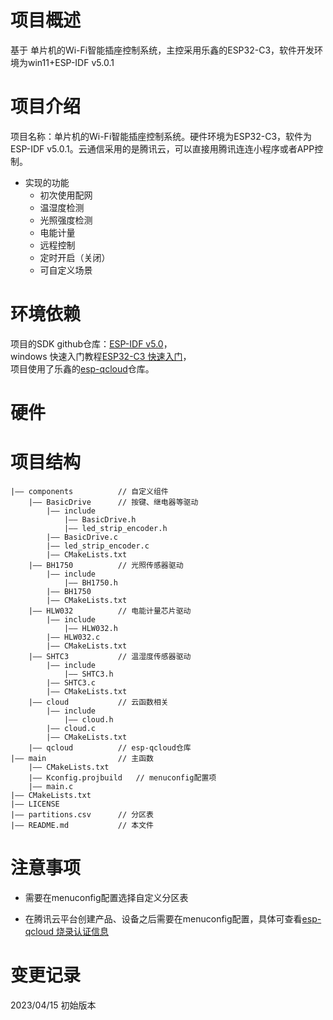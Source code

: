 # 项目概述
基于 单片机的Wi-Fi智能插座控制系统，主控采用乐鑫的ESP32-C3，软件开发环境为win11+ESP-IDF v5.0.1

# 项目介绍
项目名称：单片机的Wi-Fi智能插座控制系统。硬件环境为ESP32-C3，软件为ESP-IDF v5.0.1。云通信采用的是腾讯云，可以直接用腾讯连连小程序或者APP控制。  
* 实现的功能  
  * 初次使用配网
  * 温湿度检测
  * 光照强度检测
  * 电能计量
  * 远程控制
  * 定时开启（关闭）
  * 可自定义场景

# 环境依赖
项目的SDK github仓库：[ESP-IDF v5.0](https://github.com/espressif/esp-idf/tree/release/v5.0)，  
windows 快速入门教程[ESP32-C3 快速入门](https://docs.espressif.com/projects/esp-idf/zh_CN/latest/esp32c3/get-started/index.html#get-started-how-to-get-esp-idf)，  
项目使用了乐鑫的[esp-qcloud](https://github.com/espressif/esp-qcloud)仓库。

# 硬件


# 项目结构  
 
    |—— components          // 自定义组件
        |—— BasicDrive      // 按键、继电器等驱动
            |—— include
                |—— BasicDrive.h
                |—— led_strip_encoder.h
            |—— BasicDrive.c
            |—— led_strip_encoder.c
            |—— CMakeLists.txt
        |—— BH1750          // 光照传感器驱动
            |—— include
                |—— BH1750.h
            |—— BH1750
            |—— CMakeLists.txt
        |—— HLW032          // 电能计量芯片驱动
            |—— include
                |—— HLW032.h
            |—— HLW032.c
            |—— CMakeLists.txt
        |—— SHTC3           // 温湿度传感器驱动
            |—— include
                |—— SHTC3.h
            |—— SHTC3.c
            |—— CMakeLists.txt
        |—— cloud           // 云函数相关
            |—— include
                |—— cloud.h
            |—— cloud.c
            |—— CMakeLists.txt
        |—— qcloud          // esp-qcloud仓库
    |—— main                // 主函数
        |—— CMakeLists.txt
        |—— Kconfig.projbuild   // menuconfig配置项
        |—— main.c
    |—— CMakeLists.txt
    |—— LICENSE
    |—— partitions.csv      // 分区表
    |—— README.md           // 本文件

# 注意事项

* 需要在menuconfig配置选择自定义分区表

* 在腾讯云平台创建产品、设备之后需要在menuconfig配置，具体可查看[esp-qcloud 烧录认证信息](https://github.com/espressif/esp-qcloud/blob/master/README.md#3-%E6%9E%84%E5%BB%BA%E7%83%A7%E5%BD%95%E8%BF%90%E8%A1%8C%E5%B7%A5%E7%A8%8B)

# 变更记录
2023/04/15 初始版本